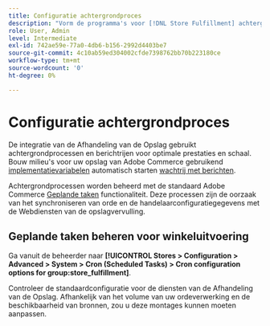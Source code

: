 ```yaml
---
title: Configuratie achtergrondproces
description: "Vorm de programma's voor [!DNL Store Fulfillment] achtergrondprocessen die worden gebruikt voor het synchroniseren van gegevens met de uitvoeringsservices."
role: User, Admin
level: Intermediate
exl-id: 742ae59e-77a0-4db6-b156-2992d4403be7
source-git-commit: 4c10ab59ed304002cfde7398762bb70b223180ce
workflow-type: tm+mt
source-wordcount: '0'
ht-degree: 0%

---
```



# Configuratie achtergrondproces

De integratie van de Afhandeling van de Opslag gebruikt achtergrondprocessen en berichtrijen voor optimale prestaties en schaal. Bouw milieu&#39;s voor uw opslag van Adobe Commerce gebruikend [implementatievariabelen](https://devdocs.magento.com/cloud/env/variables-deploy.html#cron_consumers_runner) automatisch starten [wachtrij met berichten](https://devdocs.magento.com/guides/v2.4/config-guide/mq/rabbitmq-overview.html).

Achtergrondprocessen worden beheerd met de standaard Adobe Commerce [Geplande taken](https://docs.magento.com/user-guide/system/cron.html) functionaliteit. Deze processen zijn de oorzaak van het synchroniseren van orde en de handelaarconfiguratiegegevens met de Webdiensten van de opslagvervulling.

## Geplande taken beheren voor winkeluitvoering

Ga vanuit de beheerder naar **[!UICONTROL Stores > Configuration > Advanced > System > Cron (Scheduled Tasks) > Cron configuration options for group:store_fulfillment]**.

Controleer de standaardconfiguratie voor de diensten van de Afhandeling van de Opslag. Afhankelijk van het volume van uw ordeverwerking en de beschikbaarheid van bronnen, zou u deze montages kunnen moeten aanpassen.
